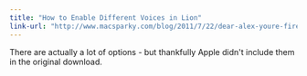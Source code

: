 ```yaml
---
title: "How to Enable Different Voices in Lion"
link-url: "http://www.macsparky.com/blog/2011/7/22/dear-alex-youre-fired.html"
---
```

<p>There are actually a lot of options - but thankfully Apple didn't include them in the original download.</p>
